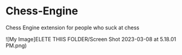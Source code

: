 # Chess-Engine
Chess Engine extension for people who suck at chess



![My Image]ELETE THIIS FOLDER/Screen Shot 2023-03-08 at 5.18.01 PM.png)
